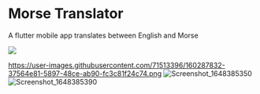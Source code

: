 # Morse Translator

A flutter mobile app translates between English and Morse

<img src="https://user-images.githubusercontent.com/71513396/160287832-37564e81-5897-48ce-ab90-fc3c81f24c74.png
" />

https://user-images.githubusercontent.com/71513396/160287832-37564e81-5897-48ce-ab90-fc3c81f24c74.png
![Screenshot_1648385350](https://user-images.githubusercontent.com/71513396/160287832-37564e81-5897-48ce-ab90-fc3c81f24c74.png)
![Screenshot_1648385390](https://user-images.githubusercontent.com/71513396/160287845-154d0819-5ed3-4834-9974-11de18b3a06e.png)
